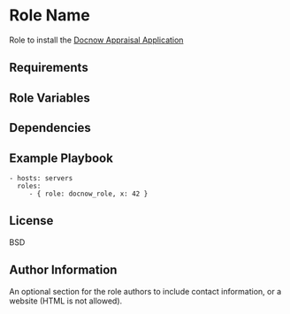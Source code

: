 Role Name
=========

Role to install the [Docnow Appraisal Application](https://github.com/docnow/docnow)

Requirements
------------


Role Variables
--------------


Dependencies
------------


Example Playbook
----------------


    - hosts: servers
      roles:
         - { role: docnow_role, x: 42 }

License
-------

BSD

Author Information
------------------

An optional section for the role authors to include contact information, or a
website (HTML is not allowed).
